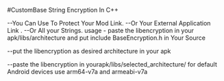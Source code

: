 #CustomBase String Encryption In C++

--You Can Use To Protect Your Mod Link.
--Or Your External Application Link . 
--Or All your Strings. usage - 
paste the libencryption in your apk/libs/architecture 
and put include BaseEncryption.h in Your Source

--put the libencryption as desired architecture in your apk

--paste the libencryption in yourapk/libs/selected_architecture/ for default Android devices use arm64-v7a and armeabi-v7a
